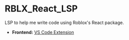 # RBLX_React_LSP
LSP to help me write code using Roblox's React package.

- **Frontend:** [VS Code Extension](https://github.com/OtadTOAD/RBLX_React_LSP_Extension.git)